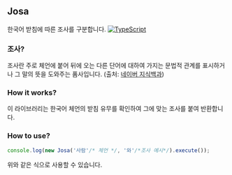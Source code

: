 ## Josa
한국어 받침에 따른 조사를 구분합니다.
[![TypeScript](https://img.shields.io/badge/Built%20with-Typescript-informational?logo=typescript)](https://www.typescriptlang.org/)
### 조사?
조사란 주로 체언에 붙어 뒤에 오는 다른 단어에 대하여 가지는 문법적 관계를 표시하거나 그 말의 뜻을 도와주는 품사입니다.
(출처: [네이버 지식백과](https://terms.naver.com/entry.nhn?docId=548582&cid=46674&categoryId=46674))
### How it works?
이 라이브러리는 한국어 체언의 받침 유무를 확인하여 그에 맞는 조사를 붙여 반환합니다.
### How to use?
```typescript
console.log(new Josa('사람'/* 체언 */, '와'/*조사 예시*/).execute());
```
위와 같은 식으로 사용할 수 있습니다.
